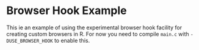 # Browser Hook Example

This ie an example of using the experimental browser hook facility for
creating custom browsers in R. For now you need to compile `main.c`
with `-DUSE_BROWSER_HOOK` to enable this.
